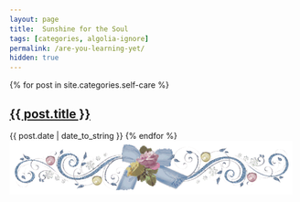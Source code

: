 ```yaml
---
layout: page
title:  Sunshine for the Soul
tags: [categories, algolia-ignore]
permalink: /are-you-learning-yet/
hidden: true
---
```


{% for post in site.categories.self-care %}
<h2 class="post-title">
	<a href="{{ post.url }}">
		{{ post.title }}
	</a>
</h2>

<span class="post-date">{{ post.date | date_to_string }}</span>
{% endfor %}
<img style="margin: auto;" src="/images/rosedivider.gif">
